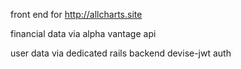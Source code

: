 front end for http://allcharts.site

financial data via alpha vantage api

user data via dedicated rails backend devise-jwt auth
